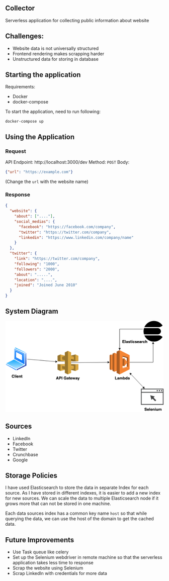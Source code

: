 ## Collector
Serverless application for collecting public 
information about website

Challenges:
-----------
 - Website data is not universally structured
 - Frontend rendering makes scrapping harder
 - Unstructured data for storing in database


Starting the application
-----
Requirements:

- Docker
- docker-compose

To start the application, need to run following:
```
docker-compose up
```

Using the Application
---------------------
### Request
API Endpoint: http://localhost:3000/dev
Method: `POST`
Body:
```json
{"url": "https://example.com"}
``` 
(Change the `url` with the website name)

### Response
```json
{
  "website": {
    "about": ["...."],
    "social_medias": {
      "facebook": "https://facebook.com/company",
      "twitter": "https://twitter.com/company",
      "linkedin": "https://www.linkedin.com/company/name"
    }
  },
  "twitter": {
    "link": "https://twitter.com/company",
    "following": "1000",
    "followers": "2000",
    "about": ".....",
    "location": "....",
    "joined": "Joined June 2010"
  }
}
```
System Diagram
-------
![diagram.png](diagram.png)

Sources
-------
- LinkedIn
- Facebook
- Twitter
- Crunchbase
- Google

Storage Policies
----------------
I have used Elasticsearch to store the data in
separate Index for each source. As I have stored
in different indexes, it is easier to add a new index for
new sources. We can scale the data to multiple Elasticsearch
node if it grows more that can not be stored in one machine.

Each data sources index has a common key name `host` so
that while querying the data, we can use the host of the
domain to get the cached data.

Future Improvements
-----------
- Use Task queue like celery
- Set up the Selenium webdriver in remote machine 
  so that the serverless application 
  takes less time to response
- Scrap the website using Selenium
- Scrap LinkedIn with credentials for more data

